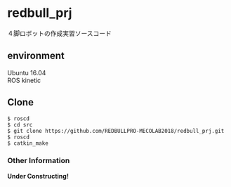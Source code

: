 # redbull_prj  
４脚ロボットの作成実習ソースコード

## environment  
Ubuntu 16.04  
ROS kinetic

## Clone  
`$ roscd`  
`$ cd src`  
`$ git clone https://github.com/REDBULLPRO-MECOLAB2018/redbull_prj.git`  
`$ roscd`  
`$ catkin_make`  

### Other Information
**Under Constructing!**
